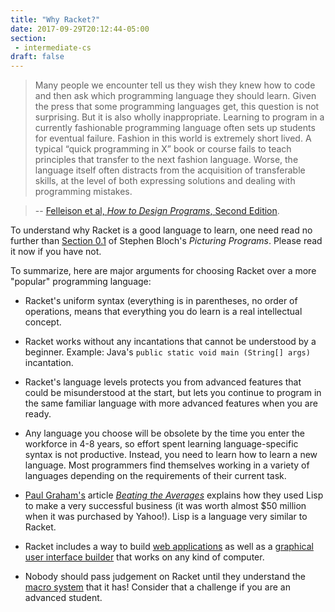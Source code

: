 ```yaml
---
title: "Why Racket?"
date: 2017-09-29T20:12:44-05:00
section:
 - intermediate-cs
draft: false
---
```


> Many people we encounter tell us they wish they knew how to code and then ask which programming language they should learn. Given the press that some programming languages get, this question is not surprising. But it is also wholly inappropriate. Learning to program in a currently fashionable programming language often sets up students for eventual failure. Fashion in this world is extremely short lived. A typical “quick programming in X” book or course fails to teach principles that transfer to the next fashion language. Worse, the language itself often distracts from the acquisition of transferable skills, at the level of both expressing solutions and dealing with programming mistakes.

> -- [Felleison et al, _How to Design Programs_, Second Edition][2].

To understand why Racket is a good language to learn, one need read no further than [Section 0.1][3] of Stephen Bloch's _Picturing Programs_. Please read it now if you have not.

To summarize, here are major arguments for choosing Racket over a more
"popular" programming language:

* Racket's uniform syntax (everything is in parentheses, no order of
  operations, means that everything you do learn is a real
  intellectual concept.
  
* Racket works without any incantations that cannot be understood by a
  beginner. Example: Java's `public static void main (String[] args)`
  incantation.
  
* Racket's language levels protects you from advanced features that
  could be misunderstood at the start, but lets you continue to
  program in the same familiar language with more advanced features
  when you are ready.

* Any language you choose will be obsolete by the time you enter the
  workforce in 4-8 years, so effort spent learning language-specific
  syntax is not productive. Instead, you need to learn how to learn a
  new language. Most programmers find themselves working in a variety
  of languages depending on the requirements of their current task.
  
  
* [Paul Graham's][4] article [_Beating the Averages_][1] explains how they used Lisp to make a very successful business (it was worth almost $50 million when it was purchased by Yahoo!). Lisp is a language very similar to Racket. 

* Racket includes a way to build [web applications][5] as well as a
[graphical user interface builder][6] that works on any kind of computer.

* Nobody should pass judgement on Racket until they understand the
[macro system][7] that it has! Consider that a challenge if you are an advanced student. 


[1]: http://www.paulgraham.com/avg.html
[2]: http://www.ccs.neu.edu/home/matthias/HtDP2e/part_preface.html
[3]: http://www.picturingprograms.com/download/chap00.pdf
[4]: https://en.wikipedia.org/wiki/Paul_Graham_(computer_programmer)
[5]: https://docs.racket-lang.org/continue/index.html?q=web%20applications
[6]: https://docs.racket-lang.org/gui/windowing-overview.html?q=gui
[7]: http://www.greghendershott.com/fear-of-macros/Preface.html
